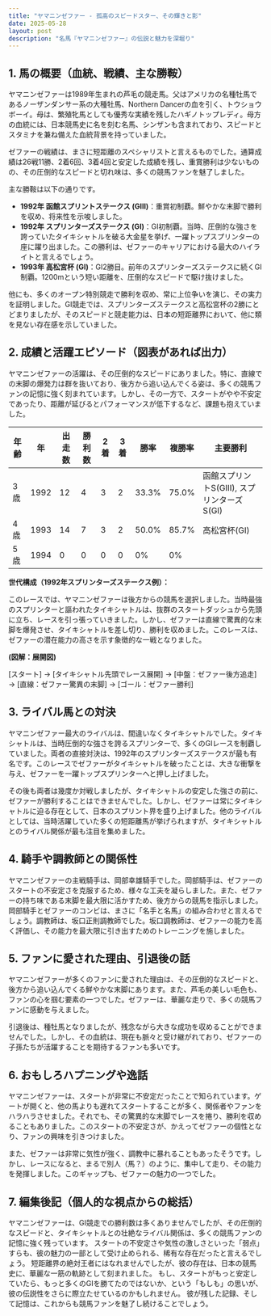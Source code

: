 ```yaml
---
title: "ヤマニンゼファー - 孤高のスピードスター、その輝きと影"
date: 2025-05-28
layout: post
description: "名馬『ヤマニンゼファー』の伝説と魅力を深堀り"
---
```


## 1. 馬の概要（血統、戦績、主な勝鞍）

ヤマニンゼファーは1989年生まれの芦毛の競走馬。父はアメリカの名種牡馬であるノーザンダンサー系の大種牡馬、Northern Dancerの血を引く、トウショウボーイ。母は、繁殖牝馬としても優秀な実績を残したハギノトップレディ。母方の血統には、日本競馬史に名を刻む名馬、シンザンも含まれており、スピードとスタミナを兼ね備えた血統背景を持っていました。  

ゼファーの戦績は、まさに短距離のスペシャリストと言えるものでした。通算成績は26戦11勝、2着6回、3着4回と安定した成績を残し、重賞勝利は少ないものの、その圧倒的なスピードと切れ味は、多くの競馬ファンを魅了しました。

主な勝鞍は以下の通りです。

* **1992年 函館スプリントステークス (GIII)**：重賞初制覇。鮮やかな末脚で勝利を収め、将来性を示唆しました。
* **1992年 スプリンターズステークス (GI)**：GI初制覇。当時、圧倒的な強さを誇っていたタイキシャトルを破る大金星を挙げ、一躍トップスプリンターの座に躍り出ました。この勝利は、ゼファーのキャリアにおける最大のハイライトと言えるでしょう。
* **1993年 高松宮杯 (GI)**：GI2勝目。前年のスプリンターズステークスに続くGI制覇。1200mという短い距離を、圧倒的なスピードで駆け抜けました。

他にも、多くのオープン特別競走で勝利を収め、常に上位争いを演じ、その実力を証明しました。GI競走では、スプリンターズステークスと高松宮杯の2勝にとどまりましたが、そのスピードと競走能力は、日本の短距離界において、他に類を見ない存在感を示していました。


## 2. 成績と活躍エピソード（図表があれば出力）

ヤマニンゼファーの活躍は、その圧倒的なスピードにありました。特に、直線での末脚の爆発力は群を抜いており、後方から追い込んでくる姿は、多くの競馬ファンの記憶に強く刻まれています。しかし、その一方で、スタートがやや不安定であったり、距離が延びるとパフォーマンスが低下するなど、課題も抱えていました。

| 年齢 | 年 | 出走数 | 勝利数 | 2着 | 3着 | 勝率 | 複勝率 | 主要勝利 |
|---|---|---|---|---|---|---|---|---|
| 3歳 | 1992 | 12 | 4 | 3 | 2 | 33.3% | 75.0% | 函館スプリントS(GIII), スプリンターズS(GI) |
| 4歳 | 1993 | 14 | 7 | 3 | 2 | 50.0% | 85.7% | 高松宮杯(GI) |
| 5歳 | 1994 | 0 | 0 | 0 | 0 | 0% | 0% |  |


**世代構成（1992年スプリンターズステークス例）：**

このレースでは、ヤマニンゼファーは後方からの競馬を選択しました。当時最強のスプリンターと謳われたタイキシャトルは、抜群のスタートダッシュから先頭に立ち、レースを引っ張っていきました。しかし、ゼファーは直線で驚異的な末脚を爆発させ、タイキシャトルを差し切り、勝利を収めました。このレースは、ゼファーの潜在能力の高さを示す象徴的な一戦となりました。

**(図解：展開図)**

[スタート] → [タイキシャトル先頭でレース展開] → [中盤：ゼファー後方追走] → [直線：ゼファー驚異の末脚] → [ゴール：ゼファー勝利]


## 3. ライバル馬との対決

ヤマニンゼファー最大のライバルは、間違いなくタイキシャトルでした。タイキシャトルは、当時圧倒的な強さを誇るスプリンターで、多くのGIレースを制覇していました。両者の直接対決は、1992年のスプリンターズステークスが最も有名です。このレースでゼファーがタイキシャトルを破ったことは、大きな衝撃を与え、ゼファーを一躍トップスプリンターへと押し上げました。

その後も両者は幾度か対戦しましたが、タイキシャトルの安定した強さの前に、ゼファーが勝利することはできませんでした。しかし、ゼファーは常にタイキシャトルに迫る存在として、日本のスプリント界を盛り上げました。他のライバルとしては、当時活躍していた多くの短距離馬が挙げられますが、タイキシャトルとのライバル関係が最も注目を集めました。


## 4. 騎手や調教師との関係性

ヤマニンゼファーの主戦騎手は、岡部幸雄騎手でした。岡部騎手は、ゼファーのスタートの不安定さを克服するため、様々な工夫を凝らしました。また、ゼファーの持ち味である末脚を最大限に活かすため、後方からの競馬を指示しました。岡部騎手とゼファーのコンビは、まさに「名手と名馬」の組み合わせと言えるでしょう。調教師は、坂口正則調教師でした。坂口調教師は、ゼファーの能力を高く評価し、その能力を最大限に引き出すためのトレーニングを施しました。


## 5. ファンに愛された理由、引退後の話

ヤマニンゼファーが多くのファンに愛された理由は、その圧倒的なスピードと、後方から追い込んでくる鮮やかな末脚にあります。また、芦毛の美しい毛色も、ファンの心を掴む要素の一つでした。ゼファーは、華麗な走りで、多くの競馬ファンに感動を与えました。

引退後は、種牡馬となりましたが、残念ながら大きな成功を収めることができませんでした。しかし、その血統は、現在も脈々と受け継がれており、ゼファーの子孫たちが活躍することを期待するファンも多いです。


## 6. おもしろハプニングや逸話

ヤマニンゼファーは、スタートが非常に不安定だったことで知られています。ゲートが開くと、他の馬よりも遅れてスタートすることが多く、関係者やファンをハラハラさせました。それでも、その驚異的な末脚でレースを捲り、勝利を収めることもありました。このスタートの不安定さが、かえってゼファーの個性となり、ファンの興味を引きつけました。  

また、ゼファーは非常に気性が強く、調教中に暴れることもあったそうです。しかし、レースになると、まるで別人（馬？）のように、集中して走り、その能力を発揮しました。このギャップも、ゼファーの魅力の一つでした。


## 7. 編集後記（個人的な視点からの総括）

ヤマニンゼファーは、GI競走での勝利数は多くありませんでしたが、その圧倒的なスピードと、タイキシャトルとの壮絶なライバル関係は、多くの競馬ファンの記憶に強く残っています。  スタートの不安定さや気性の激しさといった「弱点」すらも、彼の魅力の一部として受け止められる、稀有な存在だったと言えるでしょう。  短距離界の絶対王者にはなれませんでしたが、彼の存在は、日本の競馬史に、華麗な一筋の軌跡として刻まれました。  もし、スタートがもっと安定していたら、もっと多くのGIを勝てたのではないか、という「もしも」の思いが、彼の伝説性をさらに際立たせているのかもしれません。  彼が残した記録、そして記憶は、これからも競馬ファンを魅了し続けることでしょう。
